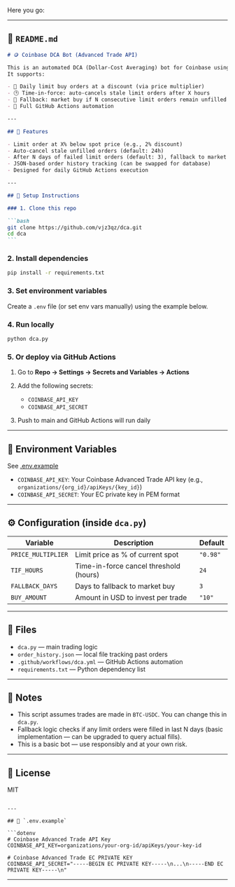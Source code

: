 Here you go:

---

## 📄 `README.md`

````markdown
# 🪙 Coinbase DCA Bot (Advanced Trade API)

This is an automated DCA (Dollar-Cost Averaging) bot for Coinbase using the [coinbase-advancedtrade-python](https://github.com/rhettre/coinbase-advancedtrade-python) SDK.  
It supports:

- 🔁 Daily limit buy orders at a discount (via price multiplier)
- 🕒 Time-in-force: auto-cancels stale limit orders after X hours
- 🧯 Fallback: market buy if N consecutive limit orders remain unfilled
- 🤖 Full GitHub Actions automation

---

## 🚀 Features

- Limit order at X% below spot price (e.g., 2% discount)
- Auto-cancel stale unfilled orders (default: 24h)
- After N days of failed limit orders (default: 3), fallback to market buy
- JSON-based order history tracking (can be swapped for database)
- Designed for daily GitHub Actions execution

---

## 🔧 Setup Instructions

### 1. Clone this repo

```bash
git clone https://github.com/vjz3qz/dca.git
cd dca
```
````

### 2. Install dependencies

```bash
pip install -r requirements.txt
```

### 3. Set environment variables

Create a `.env` file (or set env vars manually) using the example below.

### 4. Run locally

```bash
python dca.py
```

### 5. Or deploy via GitHub Actions

1. Go to **Repo → Settings → Secrets and Variables → Actions**
2. Add the following secrets:

   - `COINBASE_API_KEY`
   - `COINBASE_API_SECRET`

3. Push to main and GitHub Actions will run daily

---

## 🔐 Environment Variables

See [.env.example](.env.example)

- `COINBASE_API_KEY`: Your Coinbase Advanced Trade API key (e.g., `organizations/{org_id}/apiKeys/{key_id}`)
- `COINBASE_API_SECRET`: Your EC private key in PEM format

---

## ⚙️ Configuration (inside `dca.py`)

| Variable           | Description                            | Default  |
| ------------------ | -------------------------------------- | -------- |
| `PRICE_MULTIPLIER` | Limit price as % of current spot       | `"0.98"` |
| `TIF_HOURS`        | Time-in-force cancel threshold (hours) | `24`     |
| `FALLBACK_DAYS`    | Days to fallback to market buy         | `3`      |
| `BUY_AMOUNT`       | Amount in USD to invest per trade      | `"10"`   |

---

## 📁 Files

- `dca.py` — main trading logic
- `order_history.json` — local file tracking past orders
- `.github/workflows/dca.yml` — GitHub Actions automation
- `requirements.txt` — Python dependency list

---

## 📌 Notes

- This script assumes trades are made in `BTC-USDC`. You can change this in `dca.py`.
- Fallback logic checks if any limit orders were filled in last N days (basic implementation — can be upgraded to query actual fills).
- This is a basic bot — use responsibly and at your own risk.

---

## 📄 License

MIT

````

---

## 📄 `.env.example`

```dotenv
# Coinbase Advanced Trade API Key
COINBASE_API_KEY=organizations/your-org-id/apiKeys/your-key-id

# Coinbase Advanced Trade EC PRIVATE KEY
COINBASE_API_SECRET="-----BEGIN EC PRIVATE KEY-----\n...\n-----END EC PRIVATE KEY-----\n"
````

---
